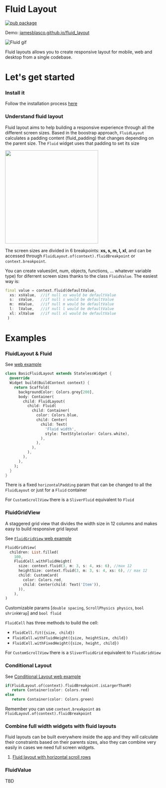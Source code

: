 # Fluid Layout
[![pub package](https://img.shields.io/pub/v/fluid_layout.svg)](https://pub.dev/packages/fluid_layout)  

Demo: [jamesblasco.github.io/fluid_layout](http://jamesblasco.github.io/fluid_layout)

![Fluid gif][]

Fluid layouts allows you to create responsive layout for
mobile, web and desktop from a single codebase.

# Let's get started

### Install it

Follow the installation process [here](https://pub.dev/packages/fluid_layout#-installing-tab-)

### Understand fluid layout

Fluid layout aims to help building a responsive experience through all the different screen sizes.
Based in the boostrap approach, `FluidLayout` calculates a padding content (fluid_padding) that changes depending on the parent size. The `Fluid` widget uses that padding to set its size

<img height="300" alt="" src="https://github.com/jamesblasco/fluid_layout/blob/master/fluid.png?raw=true"> 

The screen sizes are divided in 6 breakpoints: **xs, s, m, l, xl**, and can be accessed through `FluidLayout.of(context).fluidBreakpoint` or `context.breakpoint`. 

You can create values(int, num, objects, functions, ... whatever variable type) for diferrent screen sizes thanks to the class `FluidValue`. The easiest way is:
```dart
final value = context.fluid(defaultValue, 
  xs: xsValue,  //if null xs would be defaultValue
  s:  sValue,   //if null s would be defaultValue
  m:  mValue,   //if null m would be defaultValue
  l:  lValue,   //if null l would be defaultValue
  xl: xlValue   //if null xl would be defaultValue
 ) 
```

# Examples 

### FluidLayout & Fluid

See [web example](https://jamesblasco.github.io/fluid_layout/#/basiclayout)

```dart
class BasicFluidLayout extends StatelessWidget {
  @override
  Widget build(BuildContext context) {
    return Scaffold(
      backgroundColor: Colors.grey[200],
      body: Container(
        child: FluidLayout(
          child: Fluid(
            child: Container(
              color: Colors.blue,
              child: Center(
                child: Text(
                  'Fluid width',
                  style: TextStyle(color: Colors.white),
                ),
              ),
            ),
          ),
        ),
      ),
    );
  }
}
```
There is a fixed `horizontalPadding` param that can be changed to all the `FluidLayout` or just for a `Fluid` container

For `CustomScrollView` there is a `SliverFluid` equivalent to `Fluid`

[Fluid gif]: https://github.com/jamesblasco/fluid_layout/blob/master/fluid.gif?raw=true
[Fluid png]: https://github.com/jamesblasco/fluid_layout/blob/master/fluid.png?raw=true


### FluidGridView

A staggered grid view that divides the width size in 12 columns and makes easy to build responsive grid layout

See [`FluidGridView` web example](https://jamesblasco.github.io/fluid_layout/#/columnlayout)

```dart
FluidGridView(
  children: List.filled(
    100,
    FluidCell.withFluidHeight(
      size: context.fluid(3, m: 3, s: 4, xs: 6), //max 12
      heightSize: context.fluid(3, m: 3, s: 4, xs: 6), // max 12
      child: CustomCard(
        color: Colors.red,
        child: Center(child: Text('Item')),
      )),
    ),
)
```

Customizable params [`double spacing`, `ScrollPhysics physics`, `bool shrinkWrap`] and `bool fluid`

`FluidCell` has three methods to build the cell: 
  - `FluidCell.fit({size, child})` 
  - `FluidCell.withFluidHeight({size, heightSize, child})` 
  - `FluidCell.withFixedHeight({size, height, child})` 
  
For `CustomScrollView` there is a `SliverFluidGrid` equivalent to `FluidGridView`

### Conditional Layout
See [Conditional Layout web example](https://jamesblasco.github.io/fluid_layout/#/conditionallayout) 

```dart
if(FluidLayout.of(context).fluidBreakpoint.isLargerThanM)
   return Container(color: Colors.red)
else
   return Container(color: Colors.green)              
```
Remember you can use `context.breakpoint` as `FluidLayout.of(context).fluidBreakpoint`

### Combine full width widgets with fluid layouts
Fluid layouts can be built everywhere inside the app and they will calculate their constraints based on their parents sizes, also they can combine very easily in cases we need full screen widgets. 

1. [Fluid layout with horizontal scroll rows](https://jamesblasco.github.io/fluid_layout/#/layout_with_horizontal_scrolling) 



### FluidValue

TBD

